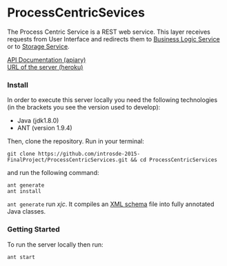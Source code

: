 # ProcessCentricSevices

The Process Centric Service is a REST web service.  This layer receives requests from User Interface and redirects them to [Business Logic Service](https://github.com/introsde-2015-FinalProject/BusinessLogicServices) or to [Storage Service](https://github.com/introsde-2015-FinalProject/StorageServices).

[API Documentation (apiary)](http://docs.processcentricservice.apiary.io/#)  
[URL of the server (heroku)](https://pcs-nameless-cove-5229.herokuapp.com/sdelab/)

### Install
In order to execute this server locally you need the following technologies (in the brackets you see the version used to develop):

* Java (jdk1.8.0)
* ANT (version 1.9.4)

Then, clone the repository. Run in your terminal:

```
git clone https://github.com/introsde-2015-FinalProject/ProcessCentricServices.git && cd ProcessCentricServices
```

and run the following command:
```
ant generate
ant install
```

`ant generate` run *xjc*. It compiles an [XML schema](xmlSchemaPCS.xsd) file into fully annotated Java classes.

### Getting Started
To run the server locally then run:
```
ant start
```
